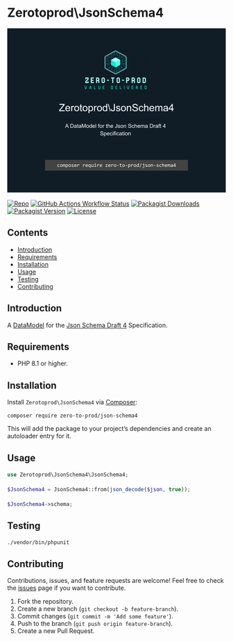 # Zerotoprod\JsonSchema4

![](./logo.png)

[![Repo](https://img.shields.io/badge/github-gray?logo=github)](https://github.com/zero-to-prod/json-schema4)
[![GitHub Actions Workflow Status](https://img.shields.io/github/actions/workflow/status/zero-to-prod/json-schema4/test.yml?label=tests)](https://github.com/zero-to-prod/json-schema4/actions)
[![Packagist Downloads](https://img.shields.io/packagist/dt/zero-to-prod/json-schema4?color=blue)](https://packagist.org/packages/zero-to-prod/json-schema4/stats)
[![Packagist Version](https://img.shields.io/packagist/v/zero-to-prod/json-schema4?color=f28d1a)](https://packagist.org/packages/zero-to-prod/json-schema4)
[![License](https://img.shields.io/packagist/l/zero-to-prod/json-schema4?color=red)](https://github.com/zero-to-prod/json-schema4/blob/main/LICENSE.md)

## Contents

- [Introduction](#introduction)
- [Requirements](#requirements)
- [Installation](#installation)
- [Usage](#usage)
- [Testing](#testing)
- [Contributing](#contributing)

## Introduction

A [DataModel](https://github.com/zero-to-prod/data-model) for the [Json Schema Draft 4](https://json-schema.org/draft-04/draft-zyp-json-schema-04) Specification.

## Requirements

- PHP 8.1 or higher.

## Installation

Install `Zerotoprod\JsonSchema4` via [Composer](https://getcomposer.org/):

```shell
composer require zero-to-prod/json-schema4
```

This will add the package to your project’s dependencies and create an autoloader entry for it.

## Usage

```php
use Zerotoprod\JsonSchema4\JsonSchema4;

$JsonSchema4 = JsonSchema4::from(json_decode($json, true));

$JsonSchema4->schema;
```

## Testing

```shell
./vendor/bin/phpunit
```

## Contributing

Contributions, issues, and feature requests are welcome!
Feel free to check the [issues](https://github.com/zero-to-prod/omdb/issues) page if you want to contribute.

1. Fork the repository.
2. Create a new branch (`git checkout -b feature-branch`).
3. Commit changes (`git commit -m 'Add some feature'`).
4. Push to the branch (`git push origin feature-branch`).
5. Create a new Pull Request.